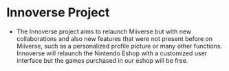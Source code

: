 # Innoverse Project
- The Innoverse project aims to relaunch Miiverse but with new collaborations and also new features that were not present before on Miiverse, such as a personalized profile picture or many other functions. Innoverse will relaunch the Nintendo Eshop with a customized user interface but the games purchased in our eshop will be free.
